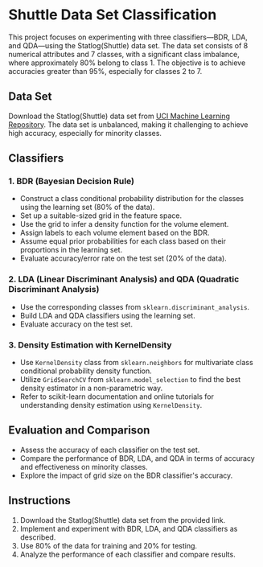 # Shuttle Data Set Classification

This project focuses on experimenting with three classifiers—BDR, LDA, and QDA—using the Statlog(Shuttle) data set. The data set consists of 8 numerical attributes and 7 classes, with a significant class imbalance, where approximately 80% belong to class 1. The objective is to achieve accuracies greater than 95%, especially for classes 2 to 7.

## Data Set

Download the Statlog(Shuttle) data set from [UCI Machine Learning Repository](https://archive.ics.uci.edu/dataset/148/statlog+shuttle). The data set is unbalanced, making it challenging to achieve high accuracy, especially for minority classes.

## Classifiers

### 1. BDR (Bayesian Decision Rule)

- Construct a class conditional probability distribution for the classes using the learning set (80% of the data).
- Set up a suitable-sized grid in the feature space.
- Use the grid to infer a density function for the volume element.
- Assign labels to each volume element based on the BDR.
- Assume equal prior probabilities for each class based on their proportions in the learning set.
- Evaluate accuracy/error rate on the test set (20% of the data).

### 2. LDA (Linear Discriminant Analysis) and QDA (Quadratic Discriminant Analysis)

- Use the corresponding classes from `sklearn.discriminant_analysis`.
- Build LDA and QDA classifiers using the learning set.
- Evaluate accuracy on the test set.

### 3. Density Estimation with KernelDensity

- Use `KernelDensity` class from `sklearn.neighbors` for multivariate class conditional probability density function.
- Utilize `GridSearchCV` from `sklearn.model_selection` to find the best density estimator in a non-parametric way.
- Refer to scikit-learn documentation and online tutorials for understanding density estimation using `KernelDensity`.

## Evaluation and Comparison

- Assess the accuracy of each classifier on the test set.
- Compare the performance of BDR, LDA, and QDA in terms of accuracy and effectiveness on minority classes.
- Explore the impact of grid size on the BDR classifier's accuracy.

## Instructions

1. Download the Statlog(Shuttle) data set from the provided link.
2. Implement and experiment with BDR, LDA, and QDA classifiers as described.
3. Use 80% of the data for training and 20% for testing.
4. Analyze the performance of each classifier and compare results.

